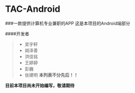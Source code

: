 # TAC-Android
###一款提供计算机专业兼职的APP
这是本项目的Android端部分

####开发者
>+  吴宇轩
>+  胡泽善
>+  洪佳铭
>+  王婷婷
>+  彭巍
>+  张建明
**本列表不分先后！！**

**目前本项目尚未开始编写，敬请期待**
